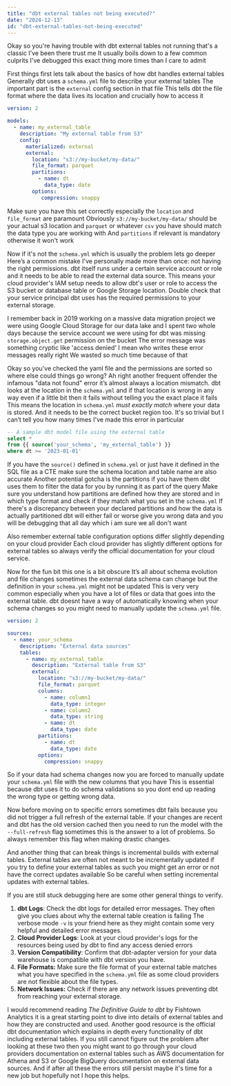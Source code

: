 ```yaml
---
title: "dbt external tables not being executed?"
date: "2024-12-13"
id: "dbt-external-tables-not-being-executed"
---
```


Okay so you're having trouble with dbt external tables not running that's a classic I’ve been there trust me It usually boils down to a few common culprits I've debugged this exact thing more times than I care to admit

First things first lets talk about the basics of how dbt handles external tables Generally dbt uses a `schema.yml` file to describe your external tables The important part is the `external` config section in that file This tells dbt the file format where the data lives its location and crucially how to access it

```yaml
version: 2

models:
  - name: my_external_table
    description: "My external table from S3"
    config:
      materialized: external
      external:
        location: "s3://my-bucket/my-data/"
        file_format: parquet
        partitions:
          - name: dt
            data_type: date
        options:
           compression: snappy
```

Make sure you have this set correctly especially the `location` and `file_format` are paramount Obviously `s3://my-bucket/my-data/` should be your actual s3 location and `parquet` or whatever `csv` you have should match the data type you are working with And `partitions` if relevant is mandatory otherwise it won't work

Now if it's not the `schema.yml` which is usually the problem lets go deeper Here’s a common mistake I've personally made more than once: not having the right permissions. dbt itself runs under a certain service account or role and it needs to be able to read the external data source. This means your cloud provider's IAM setup needs to allow dbt's user or role to access the S3 bucket or database table or Google Storage location. Double check that your service principal dbt uses has the required permissions to your external storage.

I remember back in 2019 working on a massive data migration project we were using Google Cloud Storage for our data lake and I spent two whole days because the service account we were using for dbt was missing `storage.object.get` permission on the bucket The error message was something cryptic like 'access denied' I mean who writes these error messages really right We wasted so much time because of that

Okay so you've checked the yaml file and the permissions are sorted so where else could things go wrong? Ah right another frequent offender the infamous "data not found" error it’s almost always a location mismatch. dbt looks at the location in the `schema.yml` and if that location is wrong in any way even if a little bit then it fails without telling you the exact place it fails This means the location in `schema.yml` *must exactly match* where your data is stored. And it needs to be the correct bucket region too. It's so trivial but I can’t tell you how many times I've made this error in particular

```sql
-- A sample dbt model file using the external table
select *
from {{ source('your_schema', 'my_external_table') }}
where dt >= '2023-01-01'
```

If you have the `source()` defined in `schema.yml` or just have it defined in the SQL file as a CTE make sure the schema location and table name are also accurate Another potential gotcha is the partitions if you have them dbt uses them to filter the data for you by running it as part of the query Make sure you understand how partitions are defined how they are stored and in which type format and check if they match what you set in the `schema.yml` If there's a discrepancy between your declared partitions and how the data is actually partitioned dbt will either fail or worse give you wrong data and you will be debugging that all day which i am sure we all don't want

Also remember external table configuration options differ slightly depending on your cloud provider Each cloud provider has slightly different options for external tables so always verify the official documentation for your cloud service.

Now for the fun bit this one is a bit obscure It’s all about schema evolution and file changes sometimes the external data schema can change but the definition in your `schema.yml` might not be updated This is very very common especially when you have a lot of files or data that goes into the external table. dbt doesnt have a way of automatically knowing when your schema changes so you might need to manually update the `schema.yml` file.

```yaml
version: 2

sources:
  - name: your_schema
    description: "External data sources"
    tables:
      - name: my_external_table
        description: "External table from S3"
        external:
          location: "s3://my-bucket/my-data/"
          file_format: parquet
          columns:
            - name: column1
              data_type: integer
            - name: column2
              data_type: string
            - name: dt
              data_type: date
          partitions:
            - name: dt
              data_type: date
          options:
            compression: snappy
```

So if your data had schema changes now you are forced to manually update your `schema.yml` file with the new columns that you have This is essential because dbt uses it to do schema validations so you dont end up reading the wrong type or getting wrong data.

Now before moving on to specific errors sometimes dbt fails because you did not trigger a full refresh of the external table. If your changes are recent and dbt has the old version cached then you need to run the model with the `--full-refresh` flag sometimes this is the answer to a lot of problems. So always remember this flag when making drastic changes.

And another thing that can break things is incremental builds with external tables. External tables are often not meant to be incrementally updated if you try to define your external tables as such you might get an error or not have the correct updates available So be careful when setting incremental updates with external tables.

If you are still stuck debugging here are some other general things to verify.

1.  **dbt Logs**: Check the dbt logs for detailed error messages. They often give you clues about why the external table creation is failing The verbose mode `-v` is your friend here as they might contain some very helpful and detailed error messages.
2.  **Cloud Provider Logs**: Look at your cloud provider's logs for the resources being used by dbt to find any access denied errors
3.  **Version Compatibility**: Confirm that dbt-adapter version for your data warehouse is compatible with dbt version you have.
4.  **File Formats:** Make sure the file format of your external table matches what you have specified in the `schema.yml` file as some cloud providers are not flexible about the file types.
5.  **Network Issues:** Check if there are any network issues preventing dbt from reaching your external storage.

I would recommend reading *The Definitive Guide to dbt* by Fishtown Analytics it is a great starting point to dive into details of external tables and how they are constructed and used. Another good resource is the official dbt documentation which explains in depth every functionality of dbt including external tables. If you still cannot figure out the problem after looking at these two then you might want to go through your cloud providers documentation on external tables such as AWS documentation for Athena and S3 or Google BigQuery documentation on external data sources. And if after all these the errors still persist maybe it's time for a new job but hopefully not I hope this helps.
